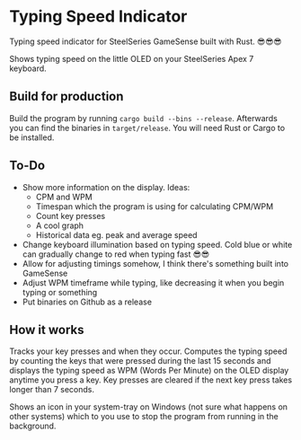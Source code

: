 # Typing Speed Indicator 
Typing speed indicator for SteelSeries GameSense built with Rust. 😎😎😎

Shows typing speed on the little OLED on your SteelSeries Apex 7 keyboard.

## Build for production
Build the program by running `cargo build --bins --release`. Afterwards you can find the binaries in `target/release`. You will need Rust or Cargo to be installed.

## To-Do
- Show more information on the display. Ideas:
   * CPM and WPM
   * Timespan which the program is using for calculating CPM/WPM
   * Count key presses
   * A cool graph
   * Historical data eg. peak and average speed
- Change keyboard illumination based on typing speed. Cold blue or white can gradually change to red when typing fast 😎😎
- Allow for adjusting timings somehow, I think there's something built into GameSense
- Adjust WPM timeframe while typing, like decreasing it when you begin typing or something
- Put binaries on Github as a release

## How it works
Tracks your key presses and when they occur. Computes the typing speed by counting the keys that were pressed during the last 15 seconds and displays the typing speed as WPM (Words Per Minute) on the OLED display anytime you press a key. Key presses are cleared if the next key press takes longer than 7 seconds.

Shows an icon in your system-tray on Windows (not sure what happens on other systems) which to you use to stop the program from running in the background.